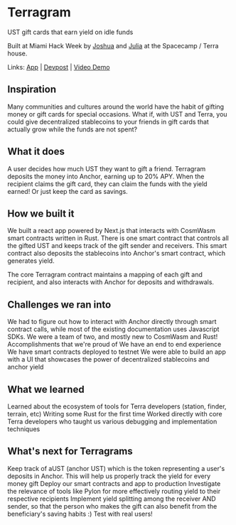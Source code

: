 # Terragram
UST gift cards that earn yield on idle funds

Built at Miami Hack Week by [Joshua](https://github.com/joshuajiangdev) and [Julia](https://github.com/jw122) at the Spacecamp / Terra house.

Links: 
[App](https://terragram.vercel.app/send) | [Devpost](https://devpost.com/software/terragrams) | [Video Demo](https://youtu.be/QeCqf0JX-sw)

## Inspiration
Many communities and cultures around the world have the habit of gifting money or gift cards for special occasions. What if, with UST and Terra, you could give decentralized stablecoins to your friends in gift cards that actually grow while the funds are not spent?

## What it does
A user decides how much UST they want to gift a friend. Terragram deposits the money into Anchor, earning up to 20% APY. When the recipient claims the gift card, they can claim the funds with the yield earned! Or just keep the card as savings.

## How we built it
We built a react app powered by Next.js that interacts with CosmWasm smart contracts written in Rust. There is one smart contract that controls all the gifted UST and keeps track of the gift sender and receivers. This smart contract also deposits the stablecoins into Anchor's smart contract, which generates yield.

The core Terragram contract maintains a mapping of each gift and recipient, and also interacts with Anchor for deposits and withdrawals.

## Challenges we ran into
We had to figure out how to interact with Anchor directly through smart contract calls, while most of the existing documentation uses Javascript SDKs.
We were a team of two, and mostly new to CosmWasm and Rust!
Accomplishments that we're proud of
We have an end to end experience
We have smart contracts deployed to testnet
We were able to build an app with a UI that showcases the power of decentralized stablecoins and anchor yield

## What we learned
Learned about the ecosystem of tools for Terra developers (station, finder, terrain, etc)
Writing some Rust for the first time
Worked directly with core Terra developers who taught us various debugging and implementation techniques

## What's next for Terragrams
Keep track of aUST (anchor UST) which is the token representing a user's deposits in Anchor. This will help us properly track the yield for every money gift
Deploy our smart contracts and app to production
Investigate the relevance of tools like Pylon for more effectively routing yield to their respective recipients
Implement yield splitting among the receiver AND sender, so that the person who makes the gift can also benefit from the beneficiary's saving habits :)
Test with real users!
